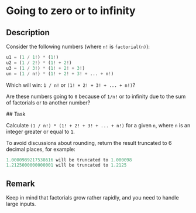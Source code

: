# Going to zero or to infinity

## Description

Consider the following numbers (where `n!` is `factorial(n)`):

```python
u1 = (1 / 1!) * (1!)
u2 = (1 / 2!) * (1! + 2!)
u3 = (1 / 3!) * (1! + 2! + 3!)
un = (1 / n!) * (1! + 2! + 3! + ... + n!)
```

Which will win: `1 / n!` or `(1! + 2! + 3! + ... + n!)`?

Are these numbers going to `0` because of `1/n!` or to infinity due to the sum of factorials or to another number?

## Task

Calculate `(1 / n!) * (1! + 2! + 3! + ... + n!)` for a given `n`, where `n` is an integer greater or equal to `1`.

To avoid discussions about rounding, return the result truncated to 6 decimal places, for example:

```python
1.0000989217538616 will be truncated to 1.000098
1.2125000000000001 will be truncated to 1.2125
```

## Remark

Keep in mind that factorials grow rather rapidly, and you need to handle large inputs.
